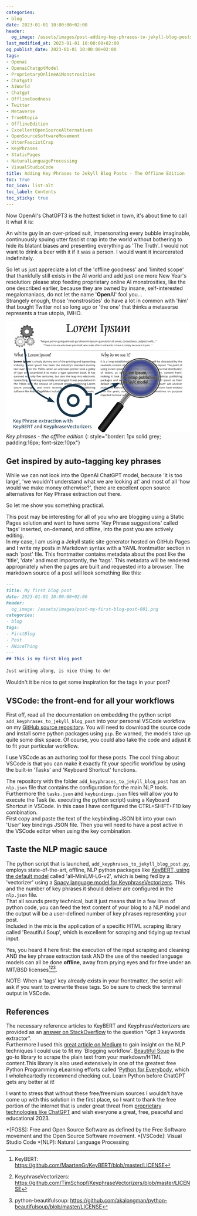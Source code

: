 ```yaml
---
categories:
- blog
date: 2023-01-01 10:00:00+02:00
header:
  og_image: /assets/images/post-adding-key-phrases-to-jekyll-blog-posts-_-the-offline-edition-001.png
last_modified_at: 2023-01-01 10:00:00+02:00
og_publish_date: 2023-01-01 10:00:00+02:00
tags:
- Openai
- OpenaiChatgptModel
- ProprietaryOnlineAiMonstrosities
- Chatgpt3
- AiWorld
- Chatgpt
- OfflineGoodness
- Twitter
- Metaverse
- TrueUtopia
- OfflineEdition
- ExcellentOpenSourceAlternatives
- OpenSourceSoftwareMovement
- UtterFascistCrap
- KeyPhrases
- StaticPages
- NaturalLanguageProcessing
- VisualStudioCode
title: Adding Key Phrases to Jekyll Blog Posts - The Offline Edition
toc: true
toc_icon: list-alt
toc_label: Contents
toc_sticky: true
---
```


Now OpenAI's ChatGPT3 is the hottest ticket in town, it's about time to call it what it is:

An white guy in an over-priced suit, impersonating every bubble imaginable, continuously spuing utter fascist crap into the world without bothering to hide its blatant biases and presenting everything as 'The Truth'. I would not want to drink a beer with it if it was a person. I would want it incarcerated indefinitely.

So let us just appreciate a lot of the 'offline goodness' and 'limited scope' that thankfully still exists in the AI world and add just one more New Year's resolution: please stop feeding proprietary online AI monstrosities, like the one described earlier, because they are owned by insane, self-interested megalomaniacs, do not let the name '**Open**AI' fool you...  
Strangely enough, those 'monstrosities' do have a lot in common with 'him' that bought Twitter not so long ago or 'the one' that thinks a metaverse represents a true utopia, IMHO.

![Key phrases - the offline edition ](/assets/images/post-adding-key-phrases-to-jekyll-blog-posts-_-the-offline-edition-001.png)
*Key phrases - the offline edition*
{: style="border: 1px solid grey; padding:16px; font-size:10px"}

## Get inspired by auto-tagging key phrases

While we can not look into the OpenAI ChatGPT model, because 'it is too large', 'we wouldn't understand what we are looking at' and most of all 'how would we make money otherwise?', there are excellent open source alternatives for Key Phrase extraction out there.

So let me show you something practical.

This post may be interesting for all of you who are blogging using a Static Pages solution and want to have some 'Key Phrase suggestions' called 'tags' inserted, on-demand, and offline, into the post you are actively editing.  
In my case, I am using a Jekyll static site generator hosted on GitHub Pages and I write my posts in Markdown syntax with a YAML frontmatter section in each 'post' file. This frontmatter contains metadata about the post like the 'title', 'date' and most importantly, the 'tags'. This metadata will be rendered appropriately when the pages are built and requested into a browser. The markdown source of a post will look something like this:

```markdown
---
title: My first blog post
date: 2023-01-01 10:00:00+02:00
header:
  og_image: /assets/images/post-my-first-blog-post-001.png
categories:
- blog
tags:
- FirstBlog
- Post
- ANiceThing
---
## This is my first blog post

Just writing along, is nice thing to do!
```

Wouldn't it be nice to get some inspiration for the tags in your post?

## VSCode: the front-end for all your workflows

First off, read all the documentation on embedding the python script `add_keyphrases_to_jekyll_blog_post` into your personal VSCode workflow on my [GitHub source repository][4]. You will need to download the source code and install some python packages using `pip`. Be warned, the models take up quite some disk space. Of course, you could also take the code and adjust it to fit your particular workflow.

I use VSCode as an authoring tool for these posts. The cool thing about VSCode is that you can make it exactly fit your specific workflow by using the built-in 'Tasks' and 'Keyboard Shortcut' functions.

The repository with the folder `add_keyphrases_to_jekyll_blog_post` has an `nlp.json` file that contains the configuration for the main NLP tools. Furthermore the `tasks.json` and `keybindings.json` files will allow you to execute the Task (ie. executing the python script) using a Keyboard Shortcut in VSCode. In this case I have configured the CTRL+SHIFT+F10 key combination.  
First copy and paste the text of the keybinding JSON bit into your own 'User' key bindings JSON file. Then you will need to have a post active in the VSCode editor when using the key combination.

## Taste the NLP magic sauce

The python script that is launched, `add_keyphrases_to_jekyll_blog_post.py`, employs state-of-the-art, offline, NLP python packages like [KeyBERT, using the default model][2] called 'all-MiniLM-L6-v2', which is being fed by a 'vectorizer' using a [Spacy language model for KeyphraseVectorizers][3]. This and the number of key phrases it should deliver are configured in the `nlp.json` file.  
That all sounds pretty technical, but it just means that in a few lines of python code, you can feed the text content of your blog to a NLP model and the output will be a user-defined number of key phrases representing your post.  
Included in the mix is the application of a specific HTML scraping library called 'Beautiful Soup', which is excellent for scraping and tidying up textual input.

Yes, you heard it here first: the execution of the input scraping and cleaning AND the key phrase extraction task AND the use of the needed language models can all be done **offline**, away from prying eyes and for free under an MIT/BSD licenses[^2][^3][^4].

NOTE: When a 'tags' key already exists in your frontmatter, the script will ask if you want to overwrite these tags. So be sure to check the terminal output in VSCode.

## References

The necessary reference articles to KeyBERT and KeyphraseVectorizers are provided as an [answer on StackOverflow][1] to the question "Gpt 3 keywords extractor".  
Furthermore I used this [great article on Medium][5] to gain insight on the NLP techniques I could use to fit my 'Blogging workflow'.
[Beautiful Soup][7] is the go-to library to scrape the plain text from your markdown/HTML content.This library is also used extensively in one of the greatest free Python Programming eLearning efforts called '[Python for Everybody][8], which I wholeheartedly recommend checking out. Learn Python before ChatGPT gets any better at it!

I want to stress that without these free/freemium sources I wouldn't have come up with this solution in the first place, so I want to thank the free portion of the internet that is under great threat from [proprietary technologies like ChatGPT][6] and wish everyone a great, free, peaceful and educational 2023.

<!-- Begin FootNotes -->

[^1]: Microsoft 365, formerly Office 365, is a line of subscription services offered by Microsoft which adds to and includes the Microsoft Office product line. The brand was launched on July 10, 2017, for a superset of Office 365 with Windows 10 Enterprise licenses and other cloud-based security and device management products.
[^2]: KeyBERT: https://github.com/MaartenGr/KeyBERT/blob/master/LICENSE
[^3]: KeyphraseVectorizers: https://github.com/TimSchopf/KeyphraseVectorizers/blob/master/LICENSE
[^4]: python-beautifulsoup: https://github.com/akalongman/python-beautifulsoup/blob/master/LICENSE

<!-- End FootNotes -->

<!-- Begin Abbreviations -->

*[FOSS]: Free and Open Source Software as defined by the Free Software movement and the Open Source Software movement.
*[VSCode]: Visual Studio Code
*[NLP]: Natural Language Processing

<!-- End Abbreviations -->

<!-- Begin References -->

[1]: https://stackoverflow.com/a/72713393
[2]: https://www.sbert.net/docs/pretrained_models.html#model-overview
[3]: https://github.com/TimSchopf/KeyphraseVectorizers#reuse-a-spacy-language-object
[4]: https://github.com/SjoerdV/PublicPythonProjects/blob/main/docs/README.md
[5]: https://towardsdatascience.com/enhancing-keybert-keyword-extraction-results-with-keyphrasevectorizers-3796fa93f4db
[6]: https://en.wikipedia.org/wiki/ChatGPT
[7]: https://www.crummy.com/software/BeautifulSoup/
[8]: https://www.py4e.com/

<!-- End References -->

